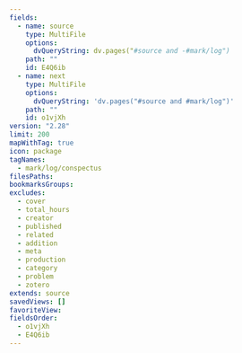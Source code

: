 ```yaml
---
fields:
  - name: source
    type: MultiFile
    options:
      dvQueryString: dv.pages("#source and -#mark/log")
    path: ""
    id: E4Q6ib
  - name: next
    type: MultiFile
    options:
      dvQueryString: 'dv.pages("#source and #mark/log")'
    path: ""
    id: o1vjXh
version: "2.28"
limit: 200
mapWithTag: true
icon: package
tagNames:
  - mark/log/conspectus
filesPaths: 
bookmarksGroups: 
excludes:
  - cover
  - total_hours
  - creator
  - published
  - related
  - addition
  - meta
  - production
  - category
  - problem
  - zotero
extends: source
savedViews: []
favoriteView: 
fieldsOrder:
  - o1vjXh
  - E4Q6ib
---
```

